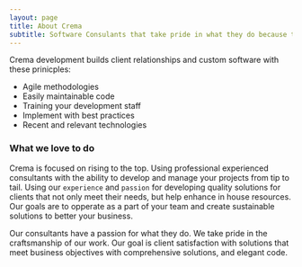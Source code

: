 ```yaml
---
layout: page
title: About Crema
subtitle: Software Consulants that take pride in what they do because they love it.
---
```


Crema development builds client relationships and custom software with these prinicples:

- Agile methodologies
- Easily maintainable code 
- Training your development staff
- Implement with best practices
- Recent and relevant technologies

### What we love to do
Crema is focused on rising to the top. Using professional experienced consultants with the ability to develop and manage your projects from tip to tail. Using our `experience` and `passion` for developing quality solutions for clients that not only meet their needs, but help enhance in house resources. Our goals are to opperate as a part of your team and create sustainable solutions to better your business.

Our consultants have a passion for what they do. We take pride in the craftsmanship of our work. Our goal is client satisfaction with solutions that meet business objectives with comprehensive solutions, and elegant code.
